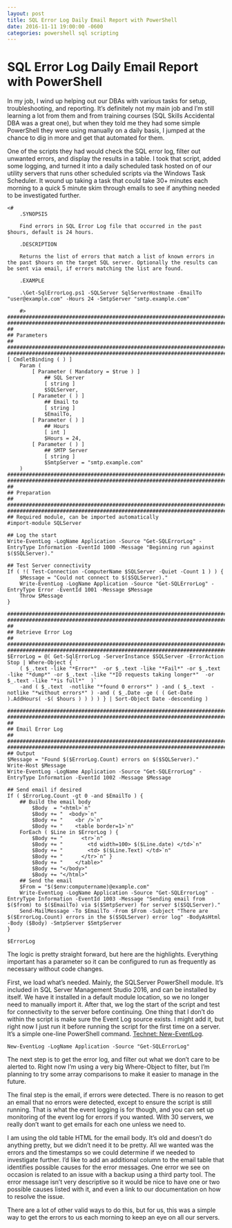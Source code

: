 ```yaml
---
layout: post
title: SQL Error Log Daily Email Report with PowerShell
date: 2016-11-11 19:00:00 -0600
categories: powershell sql scripting
---
```


# SQL Error Log Daily Email Report with PowerShell



In my job, I wind up helping out our DBAs with various tasks for setup, troubleshooting, and reporting. It’s definitely not my main job and I’m still learning a lot from them and from training courses (SQL Skills Accidental DBA was a great one), but when they told me they had some simple PowerShell they were using manually on a daily basis, I jumped at the chance to dig in more and get that automated for them.

One of the scripts they had would check the SQL error log, filter out unwanted errors, and display the results in a table. I took that script, added some logging, and turned it into a daily scheduled task hosted on of our utility servers that runs other scheduled scripts via the Windows Task Scheduler. It wound up taking a task that could take 30+ minutes each morning to a quick 5 minute skim through emails to see if anything needed to be investigated further.

```
<#
	.SYNOPSIS
	
	Find errors in SQL Error Log file that occurred in the past $hours, default is 24 hours.

	.DESCRIPTION

	Returns the list of errors that match a list of known errors in the past $hours on the target SQL server. Optionally the results can be sent via email, if errors matching the list are found.

	.EXAMPLE
	
	.\Get-SqlErrorLog.ps1 -SQLServer SqlServerHostname -EmailTo "user@example.com" -Hours 24 -SmtpServer "smtp.example.com"
	
	#>
################################################################################
################################################################################
##
## Parameters
##
################################################################################
################################################################################
[ CmdletBinding ( ) ]
	Param (
		[ Parameter ( Mandatory = $true ) ]
			## SQL Server
			[ string ]
			$SQLServer,
		[ Parameter ( ) ]
			## Email to
			[ string ]
			$EmailTo,
		[ Parameter ( ) ]
			## Hours
			[ int ]
			$Hours = 24,
		[ Parameter ( ) ]
			## SMTP Server
			[ string ]
			$SmtpServer = "smtp.example.com"
	)
################################################################################
################################################################################
##
## Preparation
##
################################################################################
################################################################################
## Required module, can be imported automatically
#import-module SQLServer

## Log the start
Write-EventLog -LogName Application -Source "Get-SQLErrorLog" -EntryType Information -EventId 1000 -Message "Beginning run against $($SQLServer)."

## Test Server connectivity
If ( !( Test-Connection -ComputerName $SQLServer -Quiet -Count 1 ) ) {
	$Message = "Could not connect to $($SQLServer)."
	Write-EventLog -LogName Application -Source "Get-SQLErrorLog" -EntryType Error -EventId 1001 -Message $Message
	Throw $Message
}

################################################################################
################################################################################
##
## Retrieve Error Log
##
################################################################################
################################################################################
$ErrorLog = @( Get-SqlErrorLog -ServerInstance $SQLServer -ErrorAction Stop | Where-Object { `
	( $_.text -like "*Error*"  -or $_.text -like "*Fail*" -or $_.text -like "*dump*" -or $_.text -like "*IO requests taking longer*"  -or $_.text -like "*is full*"  )`
	-and ( $_.text  -notlike "*found 0 errors*" ) -and ( $_.text  -notlike "*without errors*" ) -and ( $_.Date -ge ( ( Get-Date ).AddHours( -$( $hours ) ) ) ) } | Sort-Object Date -descending )

################################################################################
################################################################################
##
## Email Error Log
##
################################################################################
################################################################################
## Output
$Message = "Found $($ErrorLog.Count) errors on $($SQLServer)."
Write-Host $Message
Write-EventLog -LogName Application -Source "Get-SQLErrorLog" -EntryType Information -EventId 1002 -Message $Message

## Send email if desired
If ( $ErrorLog.Count -gt 0 -and $EmailTo ) {
	## Build the email body
		$Body  = "<html>`n"
		$Body += "  <body>`n"
		$Body += "    <br />`n"
		$Body += "    <table border=1>`n"
	ForEach ( $Line in $ErrorLog ) {
		$Body += "      <tr>`n"
		$Body += "        <td width=100> $($Line.date) </td>`n"
		$Body += "        <td> $($Line.Text) </td>`n"
		$Body += "      </tr>`n" }
		$Body += "    </table>"
		$Body += "</body>"
		$Body += "</html>"
	## Send the email
	$From = "$($env:computername)@example.com"
	Write-EventLog -LogName Application -Source "Get-SQLErrorLog" -EntryType Information -EventId 1003 -Message "Sending email from $($from) to $($EmailTo) via $($SmtpServer) for server $($SQLServer)."
	Send-MailMessage -To $EmailTo -From $From -Subject "There are $($ErrorLog.Count) errors in the $($SQLServer) error log" -BodyAsHtml -Body ($Body) -SmtpServer $SmtpServer
}

$ErrorLog
```

The logic is pretty straight forward, but here are the highlights. Everything important has a parameter so it can be configured to run as frequently as necessary without code changes.

First, we load what’s needed. Mainly, the SQLServer PowerShell module. It’s included in SQL Server Management Studio 2016, and can be installed by itself. We have it installed in a default module location, so we no longer need to manually import it. After that, we log the start of the script and test for connectivity to the server before continuing. One thing that I don’t do within the script is make sure the Event Log source exists. I might add it, but right now I just run it before running the script for the first time on a server. It’s a simple one-line PowerShell command. [Technet: New-EventLog](https://technet.microsoft.com/en-us/library/hh849768.aspx).

```
New-EventLog -LogName Application -Source "Get-SQLErrorLog"
```

The next step is to get the error log, and filter out what we don’t care to be alerted to. Right now I’m using a very big Where-Object to filter, but I’m planning to try some array comparisons to make it easier to manage in the future.

The final step is the email, if errors were detected. There is no reason to get an email that no errors were detected, except to ensure the script is still running. That is what the event logging is for though, and you can set up monitoring of the event log for errors if you wanted. With 30 servers, we really don’t want to get emails for each one unless we need to.

I am using the old table HTML for the email body. It’s old and doesn’t do anything pretty, but we didn’t need it to be pretty. All we wanted was the errors and the timestamps so we could determine if we needed to investigate further. I’d like to add an additional column to the email table that identifies possible causes for the error messages. One error we see on occasion is related to an issue with a backup using a third party tool. The error message isn’t very descriptive so it would be nice to have one or two possible causes listed with it, and even a link to our documentation on how to resolve the issue.

There are a lot of other valid ways to do this, but for us, this was a simple way to get the errors to us each morning to keep an eye on all our servers.
